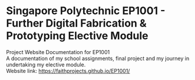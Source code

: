 # Singapore Polytechnic EP1001 - Further Digital Fabrication & Prototyping Elective Module
Project Website Documentation for EP1001 <br>
A documentation of my school assignments, final project and my journey in undertaking my elective module. <br>
Website link: https://faithprojects.github.io/EP1001/
